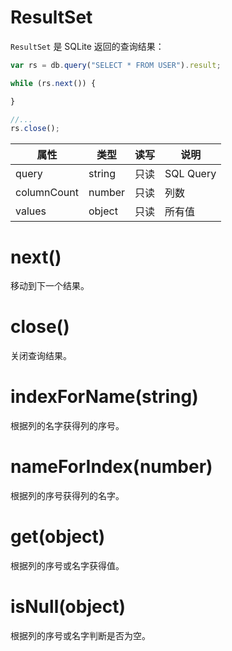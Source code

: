 # ResultSet

`ResultSet` 是 SQLite 返回的查询结果：

```js
var rs = db.query("SELECT * FROM USER").result;

while (rs.next()) {

}

//...
rs.close();
```

属性 | 类型 | 读写 | 说明
---|---|---|---
query | string | 只读 | SQL Query
columnCount | number | 只读 | 列数
values | object | 只读 | 所有值

# next()

移动到下一个结果。

# close()

关闭查询结果。

# indexForName(string)

根据列的名字获得列的序号。

# nameForIndex(number)

根据列的序号获得列的名字。

# get(object)

根据列的序号或名字获得值。

# isNull(object)

根据列的序号或名字判断是否为空。